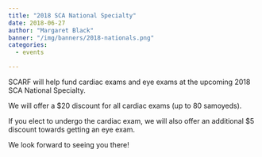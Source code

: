 ```yaml
---
title: "2018 SCA National Specialty"
date: 2018-06-27
author: "Margaret Black"
banner: "/img/banners/2018-nationals.png"
categories:
  - events

---
```


SCARF will help fund cardiac exams and eye exams at the upcoming 2018 SCA National Specialty.

We will offer a $20 discount for all cardiac exams (up to 80 samoyeds).

If you elect to undergo the cardiac exam, we will also offer an additional $5 discount towards getting an eye exam.

We look forward to seeing you there!
